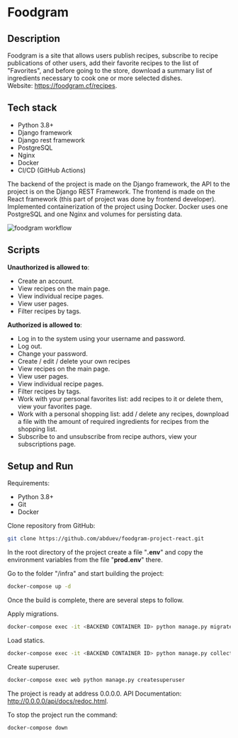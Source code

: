 # Foodgram


## Description
Foodgram is a site that allows users publish recipes, subscribe to recipe publications of other users, add their favorite recipes to the list of "Favorites", and before going to the store, download a summary list of ingredients necessary to cook one or more selected dishes.\
Website: https://foodgram.cf/recipes.

## Tech stack
 - Python 3.8+
 - Django framework
 - Django rest framework
 - PostgreSQL
 - Nginx
 - Docker
 - CI/CD (GitHub Actions)

The backend of the project is made on the Django framework, the API to the project is on the Django REST Framework.
The frontend is made on the React framework (this part of project was done by frontend developer).
Implemented containerization of the project using Docker. Docker uses one PostgreSQL and one Nginx and volumes for persisting data.

![foodgram workflow](https://github.com/abduev/django_project_food_gram/actions/workflows/main.yml/badge.svg)


## Scripts

__Unauthorized is allowed to__:
 - Create an account.
 - View recipes on the main page.
 - View individual recipe pages.
 - View user pages.
 - Filter recipes by tags.

__Authorized is allowed to__:
 - Log in to the system using your username and password.
 - Log out.
 - Change your password.
 - Create / edit / delete your own recipes
 - View recipes on the main page.
 - View user pages.
 - View individual recipe pages.
 - Filter recipes by tags.
 - Work with your personal favorites list: add recipes to it or delete them, view your favorites page.
 - Work with a personal shopping list: add / delete any recipes, downpload a file with the amount of required ingredients for recipes from the shopping list.
 - Subscribe to and unsubscribe from recipe authors, view your subscriptions page.


## Setup and Run
Requirements:
 - Python 3.8+
 - Git
 - Docker

Clone repository from GitHub:
```sh
git clone https://github.com/abduev/foodgram-project-react.git
```

In the root directory of the project create a file "__.env__" and copy the environment variables from the file "__prod.env__" there.


Go to the folder "/infra" and start building the project:
```sh
docker-compose up -d
```

Once the build is complete, there are several steps to follow.

Apply migrations.
 ```sh
docker-compose exec -it <BACKEND CONTAINER ID> python manage.py migrate
```

Load statics.
 ```sh
docker-compose exec -it <BACKEND CONTAINER ID> python manage.py collectstatic --no-input
```
Create superuser.
 ```sh
docker-compose exec web python manage.py createsuperuser
```

The project is ready at address 0.0.0.0. API Documentation: http://0.0.0.0/api/docs/redoc.html.


To stop the project run the command:
```sh
docker-compose down
```
